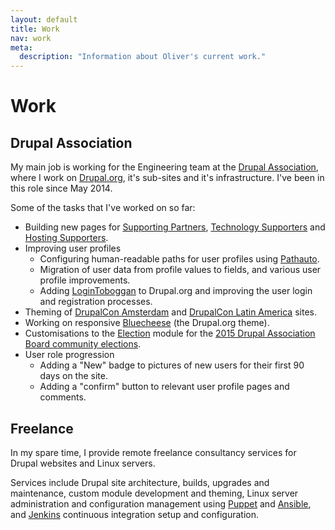 ```yaml
---
layout: default
title: Work
nav: work
meta:
  description: "Information about Oliver's current work."
---
```

# Work

## Drupal Association

My main job is working for the Engineering team at the [Drupal Association](https://assoc.drupal.org), where I work on [Drupal.org](https://www.drupal.org), it's sub-sites and it's infrastructure. I've been in this role since May 2014.

Some of the tasks that I've worked on so far:

* Building new pages for [Supporting Partners](https://www.drupal.org/supporters/partners), [Technology Supporters](https://www.drupal.org/supporters/technology) and [Hosting Supporters](https://www.drupal.org/supporters/hosting).
* Improving user profiles
  * Configuring human-readable paths for user profiles using [Pathauto](https://www.drupal.org/project/pathauto).
  * Migration of user data from profile values to fields, and various user profile improvements.
  * Adding [LoginToboggan](https://www.drupal.org/project/logintoboggan) to Drupal.org and improving the user login and registration processes.
* Theming of [DrupalCon Amsterdam](https://amsterdam2014.drupal.org) and [DrupalCon Latin America](https://latinamerica2015.drupal.org) sites.
* Working on responsive [Bluecheese](https://www.drupal.org/project/bluecheese) (the Drupal.org theme).
* Customisations to the [Election](https://www.drupal.org/project/election) module for the [2015 Drupal Association Board community elections](http://assoc.drupal.org/2015-nominations).
* User role progression
  * Adding a "New" badge to pictures of new users for their first 90 days on the site.
  * Adding a "confirm" button to relevant user profile pages and comments.

## Freelance

In my spare time, I provide remote freelance consultancy services for Drupal websites and Linux servers.

Services include Drupal site architecture, builds, upgrades and maintenance, custom module development and theming, Linux server administration and configuration management using [Puppet](http://puppetlabs.com) and [Ansible](http://www.ansible.com), and [Jenkins](http://jenkins-ci.org) continuous integration setup and configuration.